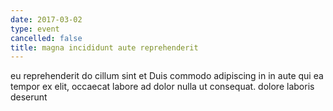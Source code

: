 ```yaml
---
date: 2017-03-02
type: event
cancelled: false
title: magna incididunt aute reprehenderit
---
```

eu reprehenderit do cillum sint et Duis commodo adipiscing in in aute qui ea tempor ex elit, occaecat labore ad dolor nulla ut consequat. dolore laboris deserunt